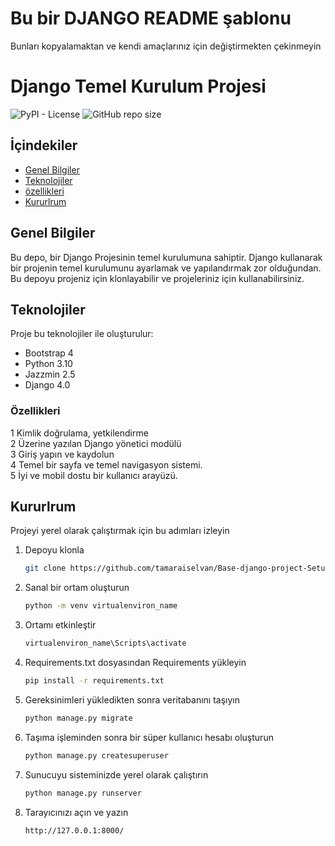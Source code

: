 
# Bu bir DJANGO README şablonu 

Bunları kopyalamaktan ve kendi amaçlarınız için değiştirmekten çekinmeyin


# Django Temel Kurulum Projesi

![PyPI - License](https://img.shields.io/pypi/l/Django?color=success&label=License%20Info)
![GitHub repo size](https://img.shields.io/github/repo-size/tamaraiselvan/Base-django-project-Setup?label=Source%20code%20Size)




## İçindekiler
* [Genel Bilgiler](#genel-bilgiler)
* [Teknolojiler](#teknolojiler)
* [özellikleri](#özellikleri)
* [Kururlrum](#kururlrum)

## Genel Bilgiler
Bu depo, bir Django Projesinin temel kurulumuna sahiptir. Django kullanarak bir projenin temel kurulumunu ayarlamak ve yapılandırmak zor olduğundan. Bu depoyu projeniz için klonlayabilir ve projeleriniz için kullanabilirsiniz.


## Teknolojiler
Proje bu teknolojiler ile oluşturulur:
* Bootstrap 4
* Python 3.10
* Jazzmin 2.5
* Django 4.0

### Özellikleri
1 Kimlik doğrulama, yetkilendirme <br>
2 Üzerine yazılan Django yönetici modülü <br>
3 Giriş yapın ve kaydolun <br>
4 Temel bir sayfa ve temel navigasyon sistemi. <br>
5 İyi ve mobil dostu bir kullanıcı arayüzü. <br>

## Kururlrum

Projeyi yerel olarak çalıştırmak için bu adımları izleyin

1. Depoyu klonla
   ```sh
   git clone https://github.com/tamaraiselvan/Base-django-project-Setup
   ```
2. Sanal bir ortam oluşturun
   ```sh
   python -m venv virtualenviron_name
   ```
3. Ortamı etkinleştir
   ```sh
   virtualenviron_name\Scripts\activate
   ```
4. Requirements.txt dosyasından Requirements yükleyin
   ```sh
   pip install -r requirements.txt
   ```
5. Gereksinimleri yükledikten sonra veritabanını taşıyın
   ```sh
   python manage.py migrate
   ```
6. Taşıma işleminden sonra bir süper kullanıcı hesabı oluşturun
   ```sh
   python manage.py createsuperuser
   ```
7. Sunucuyu sisteminizde yerel olarak çalıştırın
   ```sh
   python manage.py runserver
   ```
8. Tarayıcınızı açın ve yazın
   ```sh
   http://127.0.0.1:8000/
   ```

